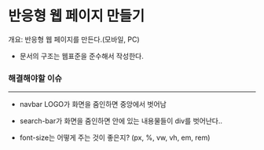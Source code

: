 # 반응형 웹 페이지 만들기

개요: 반응형 웹 페이지를 만든다.(모바일, PC) 



- 문서의 구조는 웹표준을 준수해서 작성한다.






### 해결해야할 이슈

---

- navbar LOGO가 화면을 줌인하면 중앙에서 벗어남
- search-bar가 화면을 줌인하면 안에 있는 내용물들이 div를 벗어난다..

- font-size는 어떻게 주는 것이 좋은지? (px, %, vw, vh, em, rem)